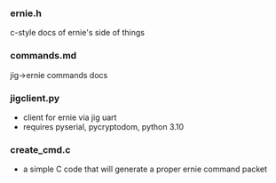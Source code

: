 ### ernie.h
c-style docs of ernie's side of things

### commands.md
jig->ernie commands docs

### jigclient.py
 - client for ernie via jig uart
 - requires pyserial, pycryptodom, python 3.10

### create_cmd.c
 - a simple C code that will generate a proper ernie command packet
